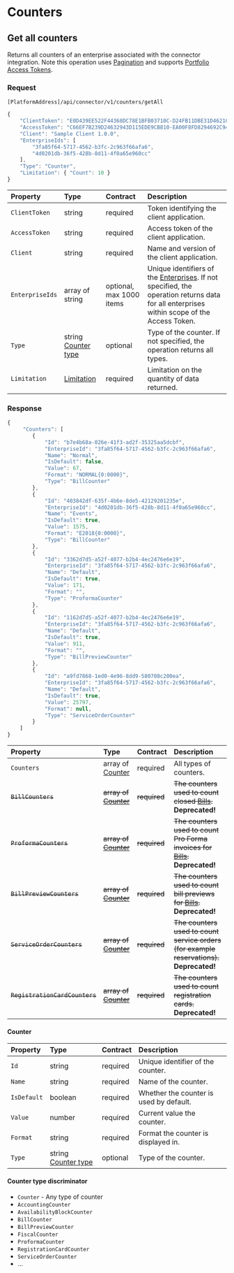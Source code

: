 # Counters

## Get all counters

Returns all counters of an enterprise associated with the connector integration.
Note this operation uses [Pagination](../guidelines/pagination.md) and supports [Portfolio Access Tokens](../guidelines/multi-property.md).

### Request

`[PlatformAddress]/api/connector/v1/counters/getAll`

```javascript
{
    "ClientToken": "E0D439EE522F44368DC78E1BFB03710C-D24FB11DBE31D4621C4817E028D9E1D",
    "AccessToken": "C66EF7B239D24632943D115EDE9CB810-EA00F8FD8294692C940F6B5A8F9453D",
    "Client": "Sample Client 1.0.0",
    "EnterpriseIds": [
        "3fa85f64-5717-4562-b3fc-2c963f66afa6",
        "4d0201db-36f5-428b-8d11-4f0a65e960cc"
    ],
    "Type": "Counter",
    "Limitation": { "Count": 10 }
}
```

| Property | Type | Contract | Description |
| :-- | :-- | :-- | :-- |
| `ClientToken` | string | required | Token identifying the client application. |
| `AccessToken` | string | required | Access token of the client application. |
| `Client` | string | required | Name and version of the client application. |
| `EnterpriseIds` | array of string | optional, max 1000 items | Unique identifiers of the [Enterprises](enterprises.md#enterprise). If not specified, the operation returns data for all enterprises within scope of the Access Token. |
| `Type` | string [Counter type](#counter-type-discriminator) | optional | Type of the counter. If not specified, the operation returns all types. |
| `Limitation` | [Limitation](../guidelines/pagination.md#limitation) | required | Limitation on the quantity of data returned. |

### Response

```javascript
{
     "Counters": [
        {
            "Id": "b7e4b68a-026e-41f3-ad2f-35325aa5dcbf",
            "EnterpriseId": "3fa85f64-5717-4562-b3fc-2c963f66afa6",
            "Name": "Normal",
            "IsDefault": false,
            "Value": 67,
            "Format": "NORMAL{0:0000}",
            "Type": "BillCounter"
        },
        {
            "Id": "403842df-635f-4b6e-8de5-42129201235e",
            "EnterpriseId": "4d0201db-36f5-428b-8d11-4f0a65e960cc",
            "Name": "Events",
            "IsDefault": true,
            "Value": 1575,
            "Format": "E2018{0:0000}",
            "Type": "BillCounter"
        },
        {
            "Id": "3362d7d5-a52f-4077-b2b4-4ec2476e6e19",
            "EnterpriseId": "3fa85f64-5717-4562-b3fc-2c963f66afa6",
            "Name": "Default",
            "IsDefault": true,
            "Value": 171,
            "Format": "",
            "Type": "ProformaCounter"
        },
        {
            "Id": "1162d7d5-a52f-4077-b2b4-4ec2476e6e19",
            "EnterpriseId": "3fa85f64-5717-4562-b3fc-2c963f66afa6",
            "Name": "Default",
            "IsDefault": true,
            "Value": 911,
            "Format": "",
            "Type": "BillPreviewCounter"
        },
        {
            "Id": "a9fd7868-1ed0-4e96-8dd9-580708c200ea",
            "EnterpriseId": "3fa85f64-5717-4562-b3fc-2c963f66afa6",
            "Name": "Default",
            "IsDefault": true,
            "Value": 25797,
            "Format": null,
            "Type": "ServiceOrderCounter"
        }
    ]
}
```

| Property | Type | Contract | Description |
| :-- | :-- | :-- | :-- |
| `Counters` | array of [Counter](#counter) | required | All types of counters. |
| ~~`BillCounters`~~ | ~~array of [Counter](#counter)~~ | ~~required~~ | ~~The counters used to count closed [Bills](bills.md#bill).~~ **Deprecated!** |
| ~~`ProformaCounters`~~ | ~~array of [Counter](#counter)~~ | ~~required~~ | ~~The counters used to count Pro Forma invoices for [Bills](bills.md#bill).~~ **Deprecated!** |
| ~~`BillPreviewCounters`~~ | ~~array of [Counter](#counter)~~ | ~~required~~ | ~~The counters used to count bill previews for [Bills](bills.md#bill).~~ **Deprecated!** |
| ~~`ServiceOrderCounters`~~ | ~~array of [Counter](#counter)~~ | ~~required~~ | ~~The counters used to count service orders (for example reservations).~~ **Deprecated!** |
| ~~`RegistrationCardCounters`~~ | ~~array of [Counter](#counter)~~ | ~~required~~ | ~~The counters used to count registration cards.~~ **Deprecated!** |

#### Counter

| Property | Type | Contract | Description |
| :-- | :-- | :-- | :-- |
| `Id` | string | required | Unique identifier of the counter. |
| `Name` | string | required | Name of the counter. |
| `IsDefault` | boolean | required | Whether the counter is used by default. |
| `Value` | number | required | Current value the counter. |
| `Format` | string | required | Format the counter is displayed in. |
| `Type` | string [Counter type](#counter-type-discriminator) | optional | Type of the counter. |

#### Counter type discriminator

* `Counter` - Any type of counter
* `AccountingCounter`
* `AvailabilityBlockCounter`
* `BillCounter`
* `BillPreviewCounter`
* `FiscalCounter`
* `ProformaCounter`
* `RegistrationCardCounter`
* `ServiceOrderCounter`
* ...
